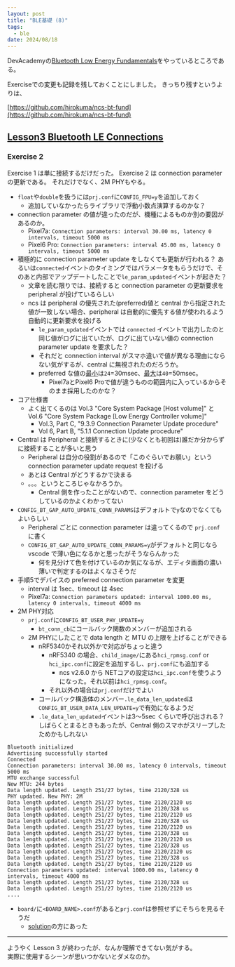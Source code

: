 ```yaml
---
layout: post
title: "BLE基礎 (8)"
tags:
  - ble
date: 2024/08/18
---
```


DevAcademyの[Bluetooth Low Energy Fundamentals](https://academy.nordicsemi.com/courses/bluetooth-low-energy-fundamentals/)をやっているところである。

Exerciseでの変更も記録を残しておくことにしました。
きっちり残すというよりは、

[https://github.com/hirokuma/ncs-bt-fund](https://github.com/hirokuma/ncs-bt-fund)

## [Lesson3 Bluetooth LE Connections](https://academy.nordicsemi.com/courses/bluetooth-low-energy-fundamentals/lessons/lesson-3-bluetooth-le-connections/)

### Exercise 2

Exercise 1 は単に接続するだけだった。
Exercise 2 は connection parameter の更新である。
それだけでなく、2M PHYもやる。

* `float`や`double`を扱うには`prj.conf`に`CONFIG_FPU=y`を追加しておく
  * 追加していなかったらライブラリで浮動小数点演算するのかな？
* connection parameter の値が違ったのだが、機種によるものか別の要因があるのか。
  * Pixel7a: `Connection parameters: interval 30.00 ms, latency 0 intervals, timeout 5000 ms`
  * Pixel6 Pro: `Connection parameters: interval 45.00 ms, latency 0 intervals, timeout 5000 ms`
* 積極的に connection parameter update をしなくても更新が行われる？ あるいは`connected`イベントのタイミングではパラメータをもらうだけで、そのあと内部でアップデートしたことで`le_param_updated`イベントが起きた？
  * 文章を読む限りでは、接続すると connection parameter の更新要求を peripheral が投げているらしい
  * ncs は peripheral の優先された(preferred)値と central から指定された値が一致しない場合、peripheral は自動的に優先する値が使われるよう自動的に更新要求を投げる
    * `le_param_updated`イベントでは `connected` イベントで出力したのと同じ値がログに出ていたが、ログに出ていない値の connection parameter update を要求した？
    * それだと connection interval がスマホ違いで値が異なる理由にならない気がするが、central に無視されたのだろうか。
    * preferred な値の[最小](https://docs.nordicsemi.com/bundle/ncs-2.6.1/page/kconfig/index.html#CONFIG_BT_PERIPHERAL_PREF_MIN_INT)は`24`=30msec、[最大](https://docs.nordicsemi.com/bundle/ncs-2.6.1/page/kconfig/index.html#!%5ECONFIG_BT_PERIPHERAL_PREF_MAX_INT$)は`40`=50msec。
      * Pixel7aとPixel6 Proで値が違うものの範囲内に入っているからそのまま採用したのかな？
* コア仕様書
  * よく出てくるのは Vol.3 "Core System Package [Host volume]" と Vol.6 "Core System Package [Low Energy Controller volume]"
    * Vol.3, Part C, "9.3.9 Connection Parameter Update procedure"
    * Vol 6, Part B, "5.1.1 Connection Update procedure"
* Central は Peripheral と接続するときに(少なくとも初回は)誰だか分からずに接続することが多いと思う
  * Peripheral は自分の役割があるので「このぐらいでお願い」という connection parameter update request を投げる
  * あとは Central がどうするかで決まる
  * 。。。というところじゃなかろうか。
    * Central 側を作ったことがないので、connection parameter をどうしているのかよくわかってない
* `CONFIG_BT_GAP_AUTO_UPDATE_CONN_PARAMS`はデフォルトで`y`なのでなくてもよいらしい
  * Peripheral ごとに connection parameter は違ってくるので `prj.conf` に書く
  * `CONFIG_BT_GAP_AUTO_UPDATE_CONN_PARAMS=y`がデフォルトと同じなら vscode で薄い色になるかと思ったがそうならんかった
    * 何を見分けて色を付けているのか気になるが、エディタ画面の濃い薄いで判定するのはよくなさそうだ
* 手順5でデバイスの preferred connection parameter を変更
  * interval は 1sec、timeout は 4sec
  * Pixel7a: `Connection parameters updated: interval 1000.00 ms, latency 0 intervals, timeout 4000 ms`
* 2M PHY対応
  * `prj.conf`に`CONFIG_BT_USER_PHY_UPDATE=y`
    * `bt_conn_cb`にコールバック関数のメンバーが追加される
  * 2M PHYにしたことで data length と MTU の上限を上げることができる
    * nRF5340かそれ以外かで対応がちょっと違う
      * nRF5340 の場合、`child_image/`にある`hci_rpmsg.conf` or `hci_ipc.conf`に設定を追加するし、`prj.conf`にも追加する
        * ncs v2.6.0 から NETコアの設定は`hci_ipc.conf`を使うようになった。それ以前は`hci_rpmsg.conf`。
      * それ以外の場合は`prj.conf`だけでよい
    * コールバック構造体のメンバー`.le_data_len_updated`は`CONFIG_BT_USER_DATA_LEN_UPDATE=y`で有効になるようだ
    * `.le_data_len_updated`イベントは3～5sec くらいで呼び出される？ しばらくとまるときもあったが、Central 側のスマホがスリープしたためかもしれない

```log
Bluetooth initialized
Advertising successfully started
Connected
Connection parameters: interval 30.00 ms, latency 0 intervals, timeout 5000 ms
MTU exchange successful
New MTU: 244 bytes
Data length updated. Length 251/27 bytes, time 2120/328 us
PHY updated. New PHY: 2M
Data length updated. Length 251/27 bytes, time 2120/2120 us
Data length updated. Length 251/27 bytes, time 2120/328 us
Data length updated. Length 251/27 bytes, time 2120/2120 us
Data length updated. Length 251/27 bytes, time 2120/328 us
Data length updated. Length 251/27 bytes, time 2120/2120 us
Data length updated. Length 251/27 bytes, time 2120/328 us
Data length updated. Length 251/27 bytes, time 2120/2120 us
Data length updated. Length 251/27 bytes, time 2120/328 us
Data length updated. Length 251/27 bytes, time 2120/2120 us
Data length updated. Length 251/27 bytes, time 2120/328 us
Data length updated. Length 251/27 bytes, time 2120/2120 us
Connection parameters updated: interval 1000.00 ms, latency 0 intervals, timeout 4000 ms
Data length updated. Length 251/27 bytes, time 2120/328 us
Data length updated. Length 251/27 bytes, time 2120/2120 us
....
```

* `board/`に`<BOARD_NAME>.conf`があると`prj.conf`は参照せずにそちらを見るそうだ
  * [solution](https://github.com/NordicDeveloperAcademy/bt-fund/tree/4048e78dfefe4313a960958a949ed77d1f4dfdae/lesson3/blefund_less3_exer2_solution/boards)の方にあった

----

ようやく Lesson 3 が終わったが、なんか理解できてない気がする。  
実際に使用するシーンが思いつかないとダメなのか。
